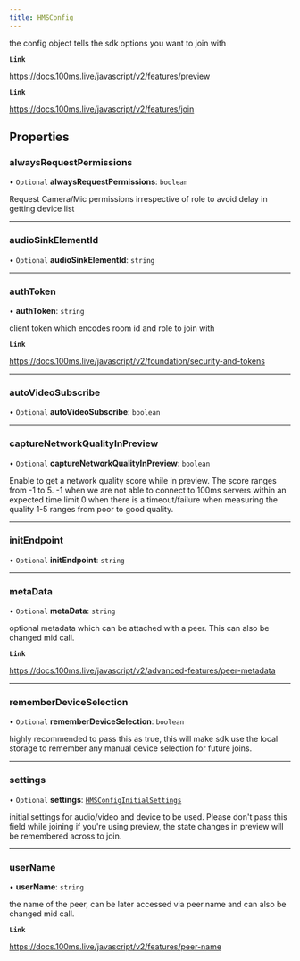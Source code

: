 ```yaml
---
title: HMSConfig
---
```


the config object tells the sdk options you want to join with

**`Link`**

https://docs.100ms.live/javascript/v2/features/preview

**`Link`**

https://docs.100ms.live/javascript/v2/features/join

## Properties

### alwaysRequestPermissions

• `Optional` **alwaysRequestPermissions**: `boolean`

Request Camera/Mic permissions irrespective of role to avoid delay in getting device list

---

### audioSinkElementId

• `Optional` **audioSinkElementId**: `string`

---

### authToken

• **authToken**: `string`

client token which encodes room id and role to join with

**`Link`**

https://docs.100ms.live/javascript/v2/foundation/security-and-tokens

---

### autoVideoSubscribe

• `Optional` **autoVideoSubscribe**: `boolean`

---

### captureNetworkQualityInPreview

• `Optional` **captureNetworkQualityInPreview**: `boolean`

Enable to get a network quality score while in preview. The score ranges from -1 to 5.
-1 when we are not able to connect to 100ms servers within an expected time limit
0 when there is a timeout/failure when measuring the quality
1-5 ranges from poor to good quality.

---

### initEndpoint

• `Optional` **initEndpoint**: `string`

---

### metaData

• `Optional` **metaData**: `string`

optional metadata which can be attached with a peer. This can also be changed mid call.

**`Link`**

https://docs.100ms.live/javascript/v2/advanced-features/peer-metadata

---

### rememberDeviceSelection

• `Optional` **rememberDeviceSelection**: `boolean`

highly recommended to pass this as true, this will make sdk use the local storage
to remember any manual device selection for future joins.

---

### settings

• `Optional` **settings**: [`HMSConfigInitialSettings`](/api-reference/javascript/v2/interfaces/HMSConfigInitialSettings)

initial settings for audio/video and device to be used. Please don't pass
this field while joining if you're using preview, the state changes in preview will be remembered
across to join.

---

### userName

• **userName**: `string`

the name of the peer, can be later accessed via peer.name and can also be changed mid call.

**`Link`**

https://docs.100ms.live/javascript/v2/features/peer-name
